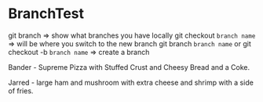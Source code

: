 # BranchTest


git branch => show what branches you have locally
git checkout `branch name` => will be where you switch to the new branch
git branch `branch name` or git checkout -b `branch name` => create a branch

Bander - Supreme Pizza with Stuffed Crust and Cheesy Bread and a Coke.

















Jarred - large ham and mushroom with extra cheese and shrimp with a side of fries.
